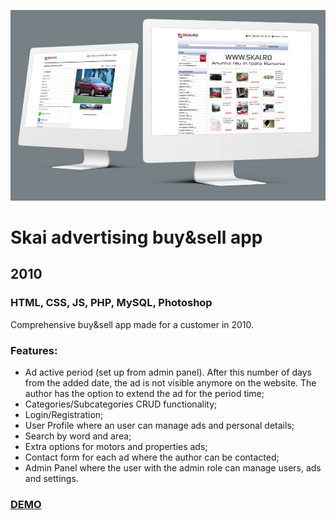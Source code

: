[![Screenshot](https://github.com/pinco227/skai-ads/blob/main/images/screenshot.jpg)](https://skai-ads.herokuapp.com/)
# Skai advertising buy&sell app
## 2010
### HTML, CSS, JS, PHP, MySQL, Photoshop

Comprehensive buy&sell app made for a customer in 2010.

### Features:
- Ad active period (set up from admin panel). After this number of days from the added date, the ad is not visible anymore on the website. The author has the option to extend the ad for the period time;
- Categories/Subcategories CRUD functionality;
- Login/Registration;
- User Profile where an user can manage ads and personal details;
- Search by word and area;
- Extra options for motors and properties ads;
- Contact form for each ad where the author can be contacted;
- Admin Panel where the user with the admin role can manage users, ads and settings.

### [DEMO](https://skai-ads.herokuapp.com/)